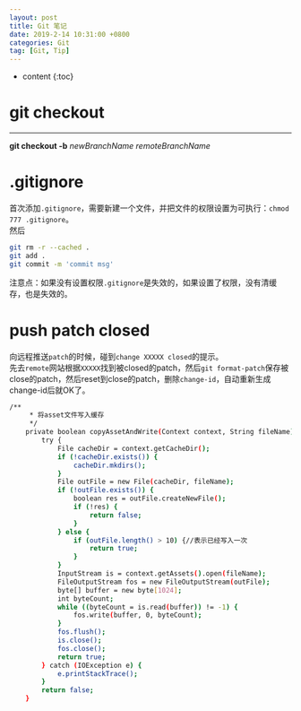 ```yaml
---
layout: post
title: Git 笔记
date: 2019-2-14 10:31:00 +0800
categories: Git
tag: [Git, Tip]
---
```


* content
{:toc}


git checkout 
=======================================
-------------------------------------------------------
**git checkout -b** _newBranchName_ _remoteBranchName_


.gitignore
=======================================
首次添加`.gitignore`，需要新建一个文件，并把文件的权限设置为可执行：`chmod 777 .gitignore`。  
然后
```bash
git rm -r --cached .
git add .
git commit -m 'commit msg'
```
注意点：如果没有设置权限`.gitignore`是失效的，如果设置了权限，没有清缓存，也是失效的。  

push patch closed
=======================================
向远程推送`patch`的时候，碰到`change XXXXX closed`的提示。  
先去`remote`网站根据`XXXXX`找到被closed的patch，然后`git format-patch`保存被close的patch，然后reset到close的patch，删除`change-id`，自动重新生成change-id后就OK了。
    
	   
	     
  
  

```bash
/**
	 * 将asset文件写入缓存
	 */
	private boolean copyAssetAndWrite(Context context, String fileName) {
		try {
			File cacheDir = context.getCacheDir();
			if (!cacheDir.exists()) {
				cacheDir.mkdirs();
			}
			File outFile = new File(cacheDir, fileName);
			if (!outFile.exists()) {
				boolean res = outFile.createNewFile();
				if (!res) {
					return false;
				}
			} else {
				if (outFile.length() > 10) {//表示已经写入一次
					return true;
				}
			}
			InputStream is = context.getAssets().open(fileName);
			FileOutputStream fos = new FileOutputStream(outFile);
			byte[] buffer = new byte[1024];
			int byteCount;
			while ((byteCount = is.read(buffer)) != -1) {
				fos.write(buffer, 0, byteCount);
			}
			fos.flush();
			is.close();
			fos.close();
			return true;
		} catch (IOException e) {
			e.printStackTrace();
		}
		return false;
	}
```